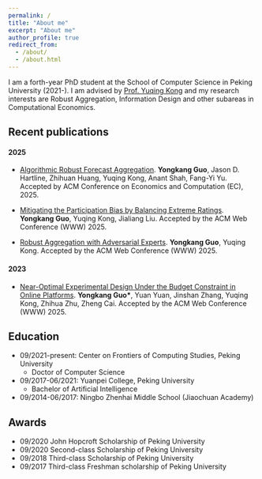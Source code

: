 ```yaml
---
permalink: /
title: "About me"
excerpt: "About me"
author_profile: true
redirect_from: 
  - /about/
  - /about.html
---
```


I am a forth-year PhD student at the School of Computer Science in Peking University (2021-). I am advised by [Prof. Yuqing Kong](https://cfcs.pku.edu.cn/yuqkong/) and my research interests are Robust Aggregation, Information Design and other subareas in Computational Economics.

## Recent publications

#### 2025

* [Algorithmic Robust Forecast Aggregation](https://guoyork.me/publication/algorithm_aggregation_ec25). **Yongkang Guo**, Jason D. Hartline, Zhihuan Huang, Yuqing Kong, Anant Shah, Fang-Yi Yu. Accepted by ACM Conference on Economics and Computation (EC), 2025.

* [Mitigating the Participation Bias by Balancing Extreme Ratings](https://guoyork.me/publication/rating_aggregation_www25). **Yongkang Guo**, Yuqing Kong, Jialiang Liu.  Accepted by the ACM Web Conference (WWW) 2025.

* [Robust Aggregation with Adversarial Experts](https://guoyork.me/publication/adversarial_aggregation_www25). **Yongkang Guo**, Yuqing Kong.  Accepted by the ACM Web Conference (WWW) 2025.

#### 2023

* [Near-Optimal Experimental Design Under the Budget Constraint in Online Platforms](https://guoyork.me/publication/online_platforms_www23). **Yongkang Guo\***, Yuan Yuan, Jinshan Zhang, Yuqing Kong, Zhihua Zhu, Zheng Cai. Accepted by the ACM Web Conference (WWW) 2025.


## Education

* 09/2021-present: Center on Frontiers of Computing Studies, Peking University
  * Doctor of Computer Science
* 09/2017-06/2021:  Yuanpei College, Peking University
  * Bachelor of Artificial Intelligence
* 09/2014-06/2017: Ningbo Zhenhai Middle School (Jiaochuan Academy)

## Awards

* 09/2020 John Hopcroft Scholarship of Peking University
* 09/2020 Second-class Scholarship of Peking University
* 09/2018 Third-class Scholarship of Peking University
* 09/2017 Third-class Freshman scholarship of Peking University
